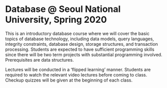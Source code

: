 # Database @ Seoul National University, Spring 2020

This is an introductory database course where we will cover the basic topics of database technology, including data models, query languages, integrity constraints, database design, storage structures, and transaction processing. Students are expected to have sufficient programming skills since there will be two term projects with substantial programming involved. Prerequisites are data structures.

Lectures will be conducted in a ‘flipped learning’ manner. Students are required to watch the relevant video lectures before coming to class. Checkup quizzes will be given at the beginning of each class.
